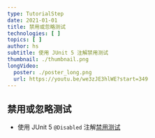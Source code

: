 ```yaml
---
type: TutorialStep
date: 2021-01-01
title: 禁用或忽略测试
technologies: [ ]
topics: [ ]
author: hs
subtitle: 使用 JUnit 5 注解禁用测试
thumbnail: ./thumbnail.png
longVideo:
  poster: ./poster_long.png
  url: https://youtu.be/we3zJE3hlWE?start=349
---
```


## 禁用或忽略测试
- 使用 JUnit 5 `@Disabled` 注解[禁用测试](https://junit.org/junit5/docs/current/user-guide/#writing-tests-disabling)
